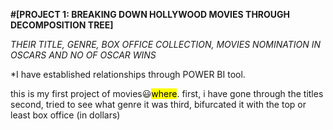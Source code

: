 **#[PROJECT 1: BREAKING DOWN HOLLYWOOD MOVIES THROUGH DECOMPOSITION TREE]**


*THEIR TITLE, GENRE, BOX OFFICE COLLECTION, MOVIES NOMINATION IN OSCARS AND NO OF OSCAR WINS*

*I have established relationships through POWER BI tool.


this is my first project of movies😃<mark>where</mark>.
first, i have gone through the titles
second, tried to see what genre it was
third, bifurcated it with the top or least box office (in dollars)

